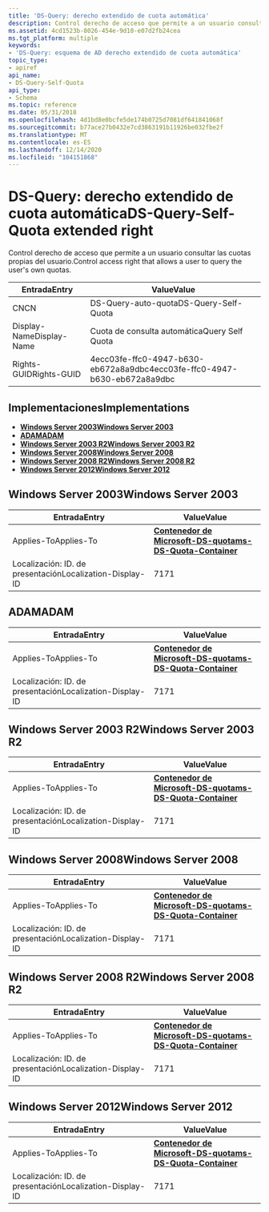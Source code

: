 ```yaml
---
title: 'DS-Query: derecho extendido de cuota automática'
description: Control derecho de acceso que permite a un usuario consultar las cuotas propias del usuario.
ms.assetid: 4cd1523b-8026-454e-9d10-e07d2fb24cea
ms.tgt_platform: multiple
keywords:
- 'DS-Query: esquema de AD derecho extendido de cuota automática'
topic_type:
- apiref
api_name:
- DS-Query-Self-Quota
api_type:
- Schema
ms.topic: reference
ms.date: 05/31/2018
ms.openlocfilehash: 4d1bd8e0bcfe5de174b0725d7081df641841068f
ms.sourcegitcommit: b77ace27b0432e7cd3863191b11926be032fbe2f
ms.translationtype: MT
ms.contentlocale: es-ES
ms.lasthandoff: 12/14/2020
ms.locfileid: "104151868"
---
```

# <a name="ds-query-self-quota-extended-right"></a><span data-ttu-id="cc227-104">DS-Query: derecho extendido de cuota automática</span><span class="sxs-lookup"><span data-stu-id="cc227-104">DS-Query-Self-Quota extended right</span></span>

<span data-ttu-id="cc227-105">Control derecho de acceso que permite a un usuario consultar las cuotas propias del usuario.</span><span class="sxs-lookup"><span data-stu-id="cc227-105">Control access right that allows a user to query the user's own quotas.</span></span>



| <span data-ttu-id="cc227-106">Entrada</span><span class="sxs-lookup"><span data-stu-id="cc227-106">Entry</span></span> | <span data-ttu-id="cc227-107">Value</span><span class="sxs-lookup"><span data-stu-id="cc227-107">Value</span></span> |
|--------------|--------------------------------------|
| <span data-ttu-id="cc227-108">CN</span><span class="sxs-lookup"><span data-stu-id="cc227-108">CN</span></span>           | <span data-ttu-id="cc227-109">DS-Query-auto-quota</span><span class="sxs-lookup"><span data-stu-id="cc227-109">DS-Query-Self-Quota</span></span>                  |
| <span data-ttu-id="cc227-110">Display-Name</span><span class="sxs-lookup"><span data-stu-id="cc227-110">Display-Name</span></span> | <span data-ttu-id="cc227-111">Cuota de consulta automática</span><span class="sxs-lookup"><span data-stu-id="cc227-111">Query Self Quota</span></span>                     |
| <span data-ttu-id="cc227-112">Rights-GUID</span><span class="sxs-lookup"><span data-stu-id="cc227-112">Rights-GUID</span></span>  | <span data-ttu-id="cc227-113">4ecc03fe-ffc0-4947-b630-eb672a8a9dbc</span><span class="sxs-lookup"><span data-stu-id="cc227-113">4ecc03fe-ffc0-4947-b630-eb672a8a9dbc</span></span> |



## <a name="implementations"></a><span data-ttu-id="cc227-114">Implementaciones</span><span class="sxs-lookup"><span data-stu-id="cc227-114">Implementations</span></span>

-   [<span data-ttu-id="cc227-115">**Windows Server 2003**</span><span class="sxs-lookup"><span data-stu-id="cc227-115">**Windows Server 2003**</span></span>](#windows-server-2003)
-   [<span data-ttu-id="cc227-116">**ADAM**</span><span class="sxs-lookup"><span data-stu-id="cc227-116">**ADAM**</span></span>](#adam)
-   [<span data-ttu-id="cc227-117">**Windows Server 2003 R2**</span><span class="sxs-lookup"><span data-stu-id="cc227-117">**Windows Server 2003 R2**</span></span>](#windows-server-2003-r2)
-   [<span data-ttu-id="cc227-118">**Windows Server 2008**</span><span class="sxs-lookup"><span data-stu-id="cc227-118">**Windows Server 2008**</span></span>](#windows-server-2008)
-   [<span data-ttu-id="cc227-119">**Windows Server 2008 R2**</span><span class="sxs-lookup"><span data-stu-id="cc227-119">**Windows Server 2008 R2**</span></span>](#windows-server-2008-r2)
-   [<span data-ttu-id="cc227-120">**Windows Server 2012**</span><span class="sxs-lookup"><span data-stu-id="cc227-120">**Windows Server 2012**</span></span>](#windows-server-2012)

## <a name="windows-server-2003"></a><span data-ttu-id="cc227-121">Windows Server 2003</span><span class="sxs-lookup"><span data-stu-id="cc227-121">Windows Server 2003</span></span>



| <span data-ttu-id="cc227-122">Entrada</span><span class="sxs-lookup"><span data-stu-id="cc227-122">Entry</span></span> | <span data-ttu-id="cc227-123">Value</span><span class="sxs-lookup"><span data-stu-id="cc227-123">Value</span></span> |
|-------------------------|-------------------------------------------------------------------|
| <span data-ttu-id="cc227-124">Applies-To</span><span class="sxs-lookup"><span data-stu-id="cc227-124">Applies-To</span></span>              | [<span data-ttu-id="cc227-125">**Contenedor de Microsoft-DS-quota**</span><span class="sxs-lookup"><span data-stu-id="cc227-125">**ms-DS-Quota-Container**</span></span>](c-msds-quotacontainer.md)<br/> |
| <span data-ttu-id="cc227-126">Localización: ID. de presentación</span><span class="sxs-lookup"><span data-stu-id="cc227-126">Localization-Display-ID</span></span> | <span data-ttu-id="cc227-127">71</span><span class="sxs-lookup"><span data-stu-id="cc227-127">71</span></span>                                                                |



## <a name="adam"></a><span data-ttu-id="cc227-128">ADAM</span><span class="sxs-lookup"><span data-stu-id="cc227-128">ADAM</span></span>



| <span data-ttu-id="cc227-129">Entrada</span><span class="sxs-lookup"><span data-stu-id="cc227-129">Entry</span></span> | <span data-ttu-id="cc227-130">Value</span><span class="sxs-lookup"><span data-stu-id="cc227-130">Value</span></span> |
|-------------------------|-------------------------------------------------------------------|
| <span data-ttu-id="cc227-131">Applies-To</span><span class="sxs-lookup"><span data-stu-id="cc227-131">Applies-To</span></span>              | [<span data-ttu-id="cc227-132">**Contenedor de Microsoft-DS-quota**</span><span class="sxs-lookup"><span data-stu-id="cc227-132">**ms-DS-Quota-Container**</span></span>](c-msds-quotacontainer.md)<br/> |
| <span data-ttu-id="cc227-133">Localización: ID. de presentación</span><span class="sxs-lookup"><span data-stu-id="cc227-133">Localization-Display-ID</span></span> | <span data-ttu-id="cc227-134">71</span><span class="sxs-lookup"><span data-stu-id="cc227-134">71</span></span>                                                                |



## <a name="windows-server-2003-r2"></a><span data-ttu-id="cc227-135">Windows Server 2003 R2</span><span class="sxs-lookup"><span data-stu-id="cc227-135">Windows Server 2003 R2</span></span>



| <span data-ttu-id="cc227-136">Entrada</span><span class="sxs-lookup"><span data-stu-id="cc227-136">Entry</span></span> | <span data-ttu-id="cc227-137">Value</span><span class="sxs-lookup"><span data-stu-id="cc227-137">Value</span></span> |
|-------------------------|-------------------------------------------------------------------|
| <span data-ttu-id="cc227-138">Applies-To</span><span class="sxs-lookup"><span data-stu-id="cc227-138">Applies-To</span></span>              | [<span data-ttu-id="cc227-139">**Contenedor de Microsoft-DS-quota**</span><span class="sxs-lookup"><span data-stu-id="cc227-139">**ms-DS-Quota-Container**</span></span>](c-msds-quotacontainer.md)<br/> |
| <span data-ttu-id="cc227-140">Localización: ID. de presentación</span><span class="sxs-lookup"><span data-stu-id="cc227-140">Localization-Display-ID</span></span> | <span data-ttu-id="cc227-141">71</span><span class="sxs-lookup"><span data-stu-id="cc227-141">71</span></span>                                                                |



## <a name="windows-server-2008"></a><span data-ttu-id="cc227-142">Windows Server 2008</span><span class="sxs-lookup"><span data-stu-id="cc227-142">Windows Server 2008</span></span>



| <span data-ttu-id="cc227-143">Entrada</span><span class="sxs-lookup"><span data-stu-id="cc227-143">Entry</span></span> | <span data-ttu-id="cc227-144">Value</span><span class="sxs-lookup"><span data-stu-id="cc227-144">Value</span></span> |
|-------------------------|-------------------------------------------------------------------|
| <span data-ttu-id="cc227-145">Applies-To</span><span class="sxs-lookup"><span data-stu-id="cc227-145">Applies-To</span></span>              | [<span data-ttu-id="cc227-146">**Contenedor de Microsoft-DS-quota**</span><span class="sxs-lookup"><span data-stu-id="cc227-146">**ms-DS-Quota-Container**</span></span>](c-msds-quotacontainer.md)<br/> |
| <span data-ttu-id="cc227-147">Localización: ID. de presentación</span><span class="sxs-lookup"><span data-stu-id="cc227-147">Localization-Display-ID</span></span> | <span data-ttu-id="cc227-148">71</span><span class="sxs-lookup"><span data-stu-id="cc227-148">71</span></span>                                                                |



## <a name="windows-server-2008-r2"></a><span data-ttu-id="cc227-149">Windows Server 2008 R2</span><span class="sxs-lookup"><span data-stu-id="cc227-149">Windows Server 2008 R2</span></span>



| <span data-ttu-id="cc227-150">Entrada</span><span class="sxs-lookup"><span data-stu-id="cc227-150">Entry</span></span> | <span data-ttu-id="cc227-151">Value</span><span class="sxs-lookup"><span data-stu-id="cc227-151">Value</span></span> |
|-------------------------|-------------------------------------------------------------------|
| <span data-ttu-id="cc227-152">Applies-To</span><span class="sxs-lookup"><span data-stu-id="cc227-152">Applies-To</span></span>              | [<span data-ttu-id="cc227-153">**Contenedor de Microsoft-DS-quota**</span><span class="sxs-lookup"><span data-stu-id="cc227-153">**ms-DS-Quota-Container**</span></span>](c-msds-quotacontainer.md)<br/> |
| <span data-ttu-id="cc227-154">Localización: ID. de presentación</span><span class="sxs-lookup"><span data-stu-id="cc227-154">Localization-Display-ID</span></span> | <span data-ttu-id="cc227-155">71</span><span class="sxs-lookup"><span data-stu-id="cc227-155">71</span></span>                                                                |



## <a name="windows-server-2012"></a><span data-ttu-id="cc227-156">Windows Server 2012</span><span class="sxs-lookup"><span data-stu-id="cc227-156">Windows Server 2012</span></span>



| <span data-ttu-id="cc227-157">Entrada</span><span class="sxs-lookup"><span data-stu-id="cc227-157">Entry</span></span> | <span data-ttu-id="cc227-158">Value</span><span class="sxs-lookup"><span data-stu-id="cc227-158">Value</span></span> |
|-------------------------|-------------------------------------------------------------------|
| <span data-ttu-id="cc227-159">Applies-To</span><span class="sxs-lookup"><span data-stu-id="cc227-159">Applies-To</span></span>              | [<span data-ttu-id="cc227-160">**Contenedor de Microsoft-DS-quota**</span><span class="sxs-lookup"><span data-stu-id="cc227-160">**ms-DS-Quota-Container**</span></span>](c-msds-quotacontainer.md)<br/> |
| <span data-ttu-id="cc227-161">Localización: ID. de presentación</span><span class="sxs-lookup"><span data-stu-id="cc227-161">Localization-Display-ID</span></span> | <span data-ttu-id="cc227-162">71</span><span class="sxs-lookup"><span data-stu-id="cc227-162">71</span></span>                                                                |



 

 





